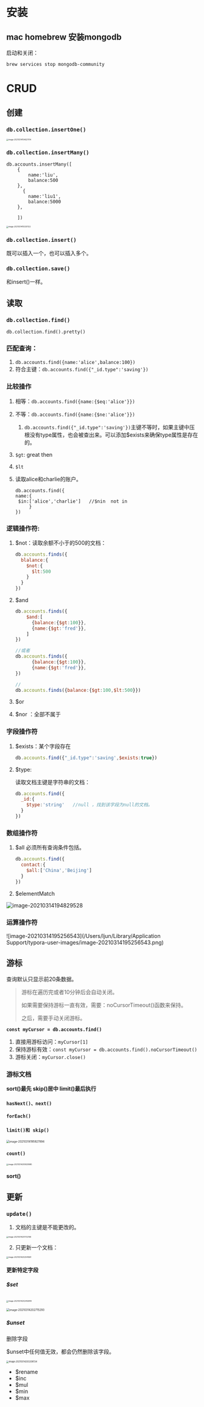 # 安装

## mac homebrew 安装mongodb

启动和关闭：

```shell
brew services stop mongodb-community
```







# CRUD

## 创建

###  **`db.collection.insertOne()`**

<img src="https://tva1.sinaimg.cn/large/e6c9d24egy1gojhcoyfezj21r60os4qp.jpg" alt="image-20210314154627014" style="zoom: 33%;" />



###  **`db.collection.insertMany()`**



```shell
db.accounts.insertMany([
    {
        name:'liu',
        balance:500
    },
      {
        name:'liu1',
        balance:5000
    },
    
    ])
```



<img src="/Users/ljun/Library/Application Support/typora-user-images/image-20210314155351122.png" alt="image-20210314155351122" style="zoom:33%;" />



### **`db.collection.insert()`**

既可以插入一个，也可以插入多个。



### **`db.collection.save()`**

和insert()一样。





## 读取

### `db.collection.find()`

`db.collection.find().pretty()`



### 匹配查询：

1.  `db.accounts.find({name:'alice',balance:100})`
2. 符合主键：`db.accounts.find({"_id.type":'saving'})`

###  比较操作

1. 相等：`db.accounts.find({name:{$eq:'alice'}})`

2. 不等：`db.accounts.find({name:{$ne:'alice'}})` 

   1. `db.accounts.find({"_id.type":'saving'})`主键不等时，如果主键中压根没有type属性，也会被查出来。可以添加$exists来确保type属性是存在的。

3. `$gt`: great then

4. `$lt`

5. 读取alice和charlie的账户。

   ```
   db.accounts.find({
   name:{
   	$in:['alice','charlie']   //$nin  not in
        }
   })
   ```

### 逻辑操作符:

1. $not：读取余额不小于的500的文档：

   ```js
   db.accounts.finds({
     blalance:{
       $not:{
         $lt:500
       }
     }
   })
   ```

2. $and

   ```js
   db.accounts.finds({
       $and:[
         {balance:{$gt:100}},
         {name:{$gt:'fred'}},
       ]
   })
   
   //或者
   db.accounts.finds({
         {balance:{$gt:100}},
         {name:{$gt:'fred'}},
   })
   
   //
   db.accounts.finds({balance:{$gt:100,$lt:500}})
   ```

3. $or

4. $nor ：全部不属于

### 字段操作符

1. $exists：某个字段存在

   ```js
   db.accounts.find({"_id.type":'saving',$exists:true})
   ```

2. $type: 

   读取文档主键是字符串的文档：

   ```js
   db.accounts.find({
     _id:{
       $type:'string'   //null ，找到该字段为null的文档。
     }
   })
   ```

   

### 数组操作符

1. $all 必须所有查询条件包括。

   ```js
   db.accounts.find({
     contact:{
       $all:['China','Beijing']
     }
   })
   ```

   

2.  $elementMatch 

   ![image-20210314194829528](https://tva1.sinaimg.cn/large/e6c9d24egy1gojocbh4nej21em0cmqin.jpg)





### 运算操作符

![image-20210314195256543](/Users/ljun/Library/Application Support/typora-user-images/image-20210314195256543.png)







## 游标

查询默认只显示前20条数据。

> 游标在遍历完或者10分钟后会自动关闭。
>
> 如果需要保持游标一直有效，需要：noCursorTimeout()函数来保持。
>
> 之后，需要手动关闭游标。

**`const myCursor = db.accounts.find()`**

1. 直接用游标访问：`myCursor[1]`
2. 保持游标有效：`const myCursor = db.accounts.find().noCursorTimeout()`
3. 游标关闭：`myCursor.close()`



### 游标文档

**sort()最先 skip()居中 limit()最后执行**

#### `hasNext()、next()`

#### `forEach()`

#### `limit()和 skip()`

<img src="https://tva1.sinaimg.cn/large/e6c9d24egy1gojonpxbjkj21500cygw4.jpg" alt="image-20210314195927894" style="zoom:50%;" />



#### `count()`

<img src="https://tva1.sinaimg.cn/large/e6c9d24egy1gojov1ksllj21ei0oy4qp.jpg" alt="image-20210314200629985" style="zoom:33%;" />



#### sort()





## 更新

### `update()`

1. 文档的主键是不能更改的。

<img src="https://tva1.sinaimg.cn/large/e6c9d24egy1gojp6i65idj21e40o84qp.jpg" alt="image-20210314201732198" style="zoom:33%;" />

2. 只更新一个文档：

<img src="https://tva1.sinaimg.cn/large/e6c9d24egy1gojp9tpl0uj21em0ne1kx.jpg" alt="image-20210314202041681" style="zoom:33%;" />



#### 更新特定字段

##### $set



​	<img src="https://tva1.sinaimg.cn/large/e6c9d24egy1gojpe7296pj21c00nkww5.jpg" alt="image-20210314202456918" style="zoom:33%;" />





<img src="https://tva1.sinaimg.cn/large/e6c9d24egy1gojpgluid8j20ow0fk47c.jpg" alt="image-20210314202715293" style="zoom:50%;" />





##### $unset

删除字段

$unset中任何值无效，都会仍然删除该字段。

<img src="https://tva1.sinaimg.cn/large/e6c9d24egy1gojplnf0scj20o60fidol.jpg" alt="image-20210314203206134" style="zoom:40%;" />





* $rename
* $inc
* $mul
* $min
* $max